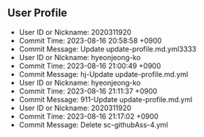 ## User Profile
- User ID or Nickname: 2020311920
- Commit Time: 2023-08-16 20:58:58 +0900
- Commit Message: Update update-profile.md.yml3333
- User ID or Nickname: hyeonjeong-ko
- Commit Time: 2023-08-16 21:00:49 +0900
- Commit Message: hj-Update update-profile.md.yml
- User ID or Nickname: hyeonjeong-ko
- Commit Time: 2023-08-16 21:11:37 +0900
- Commit Message: 911-Update update-profile.md.yml
- User ID or Nickname: 2020311920
- Commit Time: 2023-08-16 21:17:02 +0900
- Commit Message: Delete sc-githubAss-4.yml
